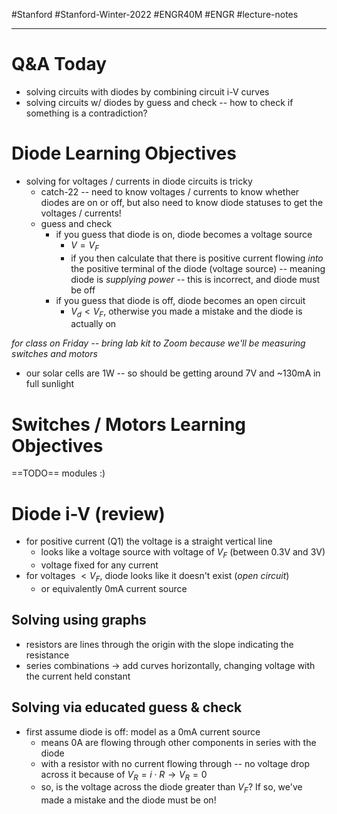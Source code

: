 #Stanford #Stanford-Winter-2022 #ENGR40M #ENGR #lecture-notes 
___
# Q&A Today
- solving circuits with diodes by combining circuit i-V curves
- solving circuits w/ diodes by guess and check -- how to check if something is a contradiction?

# Diode Learning Objectives
- solving for voltages / currents in diode circuits is tricky
	- catch-22 -- need to know voltages / currents to know whether diodes are on or off, but also need to know diode statuses to get the voltages / currents!
	- guess and check
		- if you guess that diode is on, diode becomes a voltage source
			- $V = V_F$
			- if you then calculate that there is positive current flowing *into* the positive terminal of the diode (voltage source) -- meaning diode is *supplying power* -- this is incorrect, and diode must be off
		- if you guess that diode is off, diode becomes an open circuit
			- $V_d < V_F$, otherwise you made a mistake and the diode is actually on

*for class on Friday -- bring lab kit to Zoom because we'll be measuring switches and motors*

- our solar cells are 1W -- so should be getting around 7V and ~130mA in full sunlight

# Switches / Motors Learning Objectives
==TODO== modules :)

# Diode i-V (review)
- for positive current (Q1) the voltage is a straight vertical line
	- looks like a voltage source with voltage of $V_F$ (between 0.3V and 3V)
	- voltage fixed for any current
- for voltages $< V_F$, diode looks like it doesn't exist (*open circuit*)
	- or equivalently 0mA current source

## Solving using graphs
- resistors are lines through the origin with the slope indicating the resistance
- series combinations $\rightarrow$ add curves horizontally, changing voltage with the current held constant

## Solving via educated guess & check
- first assume diode is off: model as a 0mA current source
	- means 0A are flowing through other components in series with the diode
	- with a resistor with no current flowing through -- no voltage drop across it because of $V_R = i\cdot R\rightarrow V_R = 0$
	- so, is the voltage across the diode greater than $V_F$? If so, we've made a mistake and the diode must be on!